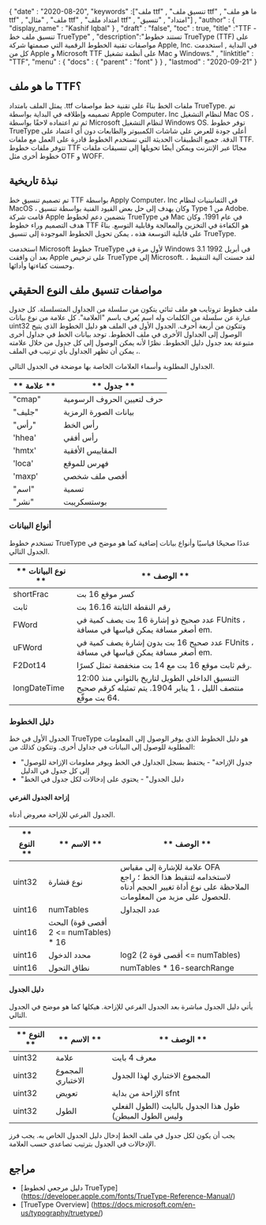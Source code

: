 {
  "date" : "2020-08-20",
  "keywords" :["ملف ttf" , "تنسيق ملف ttf" , "ما هو ملف ttf" , "ملف" , "مثال ttf" , "امتداد ملف ttf" , "امتداد" , "تنسيق"] ,
  "author" : {
    "display_name" : "Kashif Iqbal"
} ,
  "draft" : "false",
  "toc" : true,
  "title" :"TTF - تنسيق ملف خط TrueType" ,
  "description":"تستند خطوط TrueType (TTF) على مواصفات تقنية الخطوط الرقمية التي صممتها شركة Apple, Inc. في البداية , استخدمت كل من Apple و Microsoft TTF على أنظمة تشغيل Mac و Windows." ,
  "linktitle" : "TTF",
  "menu" : {
    "docs" : {
      "parent" : "font"
}
} ,
  "lastmod" : "2020-09-21"
}

## ما هو ملف TTF؟

يمثل الملف بامتداد .ttf ملفات الخط بناءً على تقنية خط مواصفات TrueType. تم تصميمه وإطلاقه في البداية بواسطة Apple Computer، Inc لنظام التشغيل Mac OS ، ثم تم اعتماده لاحقًا بواسطة Microsoft لنظام التشغيل Windows OS. توفر خطوط TrueType أعلى جودة للعرض على شاشات الكمبيوتر والطابعات دون أي اعتماد على الدقة. جميع التطبيقات الحديثة التي تستخدم الخطوط قادرة على العمل مع ملفات TTF. تتوفر ملفات خطوط TTF مجانًا عبر الإنترنت ويمكن أيضًا تحويلها إلى تنسيقات ملفات خطوط أخرى مثل OTF و WOFF.

## نبذة تاريخية

تم تصميم تنسيق خط TTF بواسطة Apply Computer، Inc في الثمانينيات لنظام MacOS ، وكان يهدف إلى حل بعض القيود الفنية بواسطة تنسيق Type 1 من Adobe. قامت شركة Apple بتضمين دعم لخطوط TrueType في Mac في عام 1991. وكان هدف التصميم وراء خطوط TTF هو الكفاءة في التخزين والمعالجة وقابلية التوسع. بناءً على قابلية التوسعة هذه ، يمكن تحويل الخطوط الموجودة إلى تنسيق TrueType.

استخدمت Microsoft خطوط TrueType لأول مرة في Windows 3.1 في أبريل 1992 بعد أن وافقت Apple على ترخيص TrueType إلى Microsoft. لقد حسنت آلية التنقيط ، وحسنت كفاءتها وأدائها.

## مواصفات تنسيق ملف النوع الحقيقي

ملف خطوط تروتايب هو ملف ثنائي يتكون من سلسلة من الجداول المتسلسلة. كل جدول عبارة عن سلسلة من الكلمات وله اسم يُعرف باسم "العلامة". كل علامة من نوع بيانات uint32 وتتكون من أربعة أحرف. الجدول الأول في الملف هو دليل الخطوط الذي يتيح الوصول إلى الجداول الأخرى في ملف الخطوط. توجد بيانات الخط في جداول أخرى متبوعة بعد جدول دليل الخطوط. نظرًا لأنه يمكن الوصول إلى كل جدول من خلال علامته ، يمكن أن تظهر الجداول بأي ترتيب في الملف.

الجداول المطلوبة وأسماء العلامات الخاصة بها موضحة في الجدول التالي.

| ** علامة ** | ** جدول ** |
---|---|
| "cmap" | حرف لتعيين الحروف الرسومية |
| "جليف" | بيانات الصورة الرمزية |
| "رأس" | رأس الخط |
| 'hhea' | رأس أفقي |
| 'hmtx' | المقاييس الأفقية |
| 'loca' | فهرس للموقع |
| 'maxp' | أقصى ملف شخصي |
| "اسم" | تسمية |
| "نشر" | بوستسكريبت |

### أنواع البيانات
تستخدم خطوط TrueType عددًا صحيحًا قياسيًا وأنواع بيانات إضافية كما هو موضح في الجدول التالي.

| ** نوع البيانات ** | ** الوصف ** |
---|---|
| shortFrac | كسر موقع 16 بت |
| ثابت | رقم النقطة الثابتة 16.16 بت |
| FWord | عدد صحيح ذو إشارة 16 بت يصف كمية في FUnits ، أصغر مسافة يمكن قياسها في مسافة em. |
| uFWord | عدد صحيح 16 بت بدون إشارة يصف كمية في FUnits ، أصغر مسافة يمكن قياسها في مسافة em.
| F2Dot14 | رقم ثابت موقع 16 بت مع 14 بت منخفضة تمثل كسرًا. |
| longDateTime | التنسيق الداخلي الطويل لتاريخ بالثواني منذ 12:00 منتصف الليل ، 1 يناير 1904. يتم تمثيله كرقم صحيح 64 بت موقّع.

### دليل الخطوط

الجدول الأول في خط TrueType هو دليل الخطوط الذي يوفر الوصول إلى المعلومات المطلوبة للوصول إلى البيانات في جداول أخرى. وتتكون كذلك من:

* "جدول الإزاحة" - يحتفظ بسجل الجداول في الخط ويوفر معلومات الإزاحة للوصول إلى كل جدول في الدليل
* "دليل الجدول" - يحتوي على إدخالات لكل جدول في الخط

#### إزاحة الجدول الفرعي
الجدول الفرعي للإزاحة معروض أدناه.

| ** النوع ** | ** الاسم ** | ** الوصف ** |
---|---|---|
| uint32 | نوع قشارة | علامة للإشارة إلى مقياس OFA لاستخدامه لتنقيط هذا الخط ؛ راجع الملاحظة على نوع أداة تغيير الحجم أدناه للحصول على مزيد من المعلومات. |
| uint16 | numTables | عدد الجداول |
| uint16 | البحث (أقصى قوة 2 <= numTables) * 16 |
| uint16 | محدد الدخول | log2 (أقصى قوة 2 <= numTables) |
| uint16 | نطاق التحول | numTables * 16-searchRange |

#### دليل الجدول
يأتي دليل الجدول مباشرة بعد الجدول الفرعي للإزاحة. هيكلها كما هو موضح في الجدول التالي.

| ** النوع ** | ** الاسم ** | ** الوصف ** |
---|---|---|
| uint32 | علامة | معرف 4 بايت |
| uint32 | المجموع الاختباري | المجموع الاختباري لهذا الجدول |
| uint32 | تعويض | الإزاحة من بداية sfnt |
| uint32 | الطول | طول هذا الجدول بالبايت (الطول الفعلي وليس الطول المبطن) |

يجب أن يكون لكل جدول في ملف الخط إدخال دليل الجدول الخاص به. يجب فرز الإدخالات في الجدول بترتيب تصاعدي حسب العلامة.


## مراجع
* [دليل مرجعي لخطوط TrueType] (https://developer.apple.com/fonts/TrueType-Reference-Manual/)
* [TrueType Overview] (https://docs.microsoft.com/en-us/typography/truetype/)


